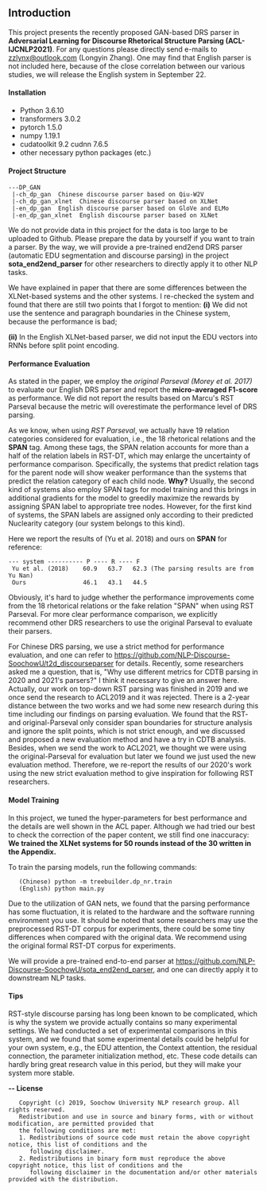 ## Introduction

This project presents the recently proposed GAN-based DRS parser in 
**Adversarial Learning for Discourse Rhetorical Structure Parsing (ACL-IJCNLP2021)**. 
For any questions please directly send e-mails to zzlynx@outlook.com (Longyin Zhang).
One may find that English parser is not included here, because of the close correlation 
between our various studies, we will release the English system in September 22.

#### Installation
- Python 3.6.10 
- transformers 3.0.2
- pytorch 1.5.0
- numpy 1.19.1
- cudatoolkit 9.2 cudnn 7.6.5
- other necessary python packages (etc.)

#### Project Structure
```
---DP_GAN
 |-ch_dp_gan  Chinese discourse parser based on Qiu-W2V
 |-ch_dp_gan_xlnet  Chinese discourse parser based on XLNet
 |-en_dp_gan  English discourse parser based on GloVe and ELMo
 |-en_dp_gan_xlnet  English discourse parser based on XLNet
```
We do not provide data in this project for the data is too large to be uploaded to Github. Please prepare 
the data by yourself if you want to train a parser. By the way, we will provide a pre-trained end2end DRS 
parser (automatic EDU segmentation and discourse parsing) in the project **sota_end2end_parser** for other 
researchers to directly apply it to other NLP tasks.

We have explained in paper that there are some differences between the XLNet-based systems and the other 
systems. I re-checked the system and found that there are still two points that I forgot to mention: 
**(i)** We did not use the sentence and paragraph boundaries in the Chinese system, because the performance 
is bad; 

**(ii)** In the English XLNet-based parser, we did not input the EDU vectors into RNNs before split point 
encoding.

#### Performance Evaluation

As stated in the paper, we employ the *original Parseval (Morey et al. 2017)* to evaluate our English DRS 
parser and report the **micro-averaged F1-score** as performance. We did not report the results based on Marcu's
RST Parseval because the metric will overestimate the performance level of DRS parsing. 

As we know, when using *RST Parseval*, we actually have 19 relation categories considered for evaluation, i.e., 
the 18 rhetorical relations and the **SPAN** tag. Among these tags, the SPAN relation accounts for more than a 
half of the relation labels in RST-DT, which may enlarge the uncertainty of performance comparison. 
Specifically, the systems that predict relation tags for the parent node will show weaker performance than the 
systems that predict the relation category of each child node. **Why?** Usually, the second kind of systems also
employ SPAN tags for model training and this brings in additional gradients for the model to greedily maximize 
the rewards by assigning SPAN label to appropriate tree nodes. However, for the first kind of systems, the SPAN 
labels are assigned only according to their predicted Nuclearity category (our system belongs to this kind). 

Here we report the results of (Yu et al. 2018) and ours on **SPAN** for reference:
```
--- system ---------- P ---- R ---- F
 Yu et al. (2018)    60.9   63.7   62.3 (The parsing results are from Yu Nan)
 Ours                46.1   43.1   44.5
```

Obviously, it's hard to judge whether the performance improvements come from the 18 rhetorical relations or the 
fake relation "SPAN" when using RST Parseval. For more clear performance comparison, we explicitly recommend 
other DRS researchers to use the original Parseval to evaluate their parsers.
 
For Chinese DRS parsing, we use a strict method for performance evaluation, and one can refer to 
https://github.com/NLP-Discourse-SoochowU/t2d_discourseparser for details. 
Recently, some researchers asked me a question, that is, "Why use different metrics for CDTB parsing in 
2020 and 2021's parsers?" I think it necessary to give an answer here. Actually, our work on top-down RST 
parsing was finished in 2019 and we once send the research to ACL2019 and it was rejected. There is a 2-year 
distance between the two works and we had some new research during this time including our findings on parsing
evaluation. We found that the RST- and original-Parseval only consider span boundaries for structure analysis 
and ignore the split points, which is not strict enough, and we discussed and proposed a new evaluation method 
and have a try in CDTB analysis. Besides, when we send the work to ACL2021, we thought we were using the 
original-Parseval for evaluation but later we found we just used the new evaluation method. Therefore, we re-report 
the results of our 2020's work using the new strict evaluation method to give inspiration for following RST 
researchers.

#### Model Training
In this project, we tuned the hyper-parameters for best performance and the details are well shown in the ACL 
paper. Although we had tried our best to check the correction of the paper content, we still find one inaccuracy:
**We trained the XLNet systems for 50 rounds instead of the 30 written in the Appendix.** 

To train the parsing models, run the following commands:
```
   (Chinese) python -m treebuilder.dp_nr.train
   (English) python main.py
```

Due to the utilization of GAN nets, we found that the parsing performance has some fluctuation, it is related to
the hardware and the software running environment you use. It should be noted that some researchers may 
use the preprocessed RST-DT corpus for experiments, there could be some tiny differences when compared with the 
original data. We recommend using the original formal RST-DT corpus for experiments. 

We will provide a pre-trained end-to-end parser at https://github.com/NLP-Discourse-SoochowU/sota_end2end_parser, 
and one can directly apply it to downstream NLP tasks.

#### Tips
RST-style discourse parsing has long been known to be complicated, which is why the system we provide actually 
contains so many experimental settings. We had conducted a set of experimental comparisons in this system, and 
we found that some experimental details could be helpful for your own system, e.g., the EDU attention, the 
Context attention, the residual connection, the parameter initialization method, etc. These code 
details can hardly bring great research value in this period, but they will make your system more stable.

<b>-- License</b>
```
   Copyright (c) 2019, Soochow University NLP research group. All rights reserved.
   Redistribution and use in source and binary forms, with or without modification, are permitted provided that
   the following conditions are met:
   1. Redistributions of source code must retain the above copyright notice, this list of conditions and the
      following disclaimer.
   2. Redistributions in binary form must reproduce the above copyright notice, this list of conditions and the
      following disclaimer in the documentation and/or other materials provided with the distribution.
```
